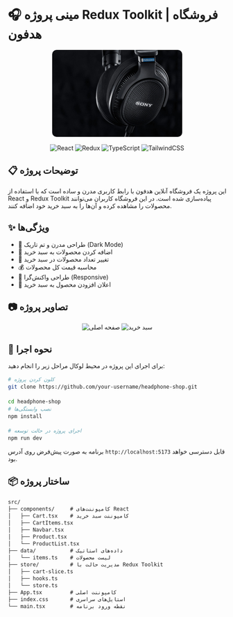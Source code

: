 # 🎧 مینی پروژه Redux Toolkit | فروشگاه هدفون

<div align="center">
  <img src="public/images/sony.jpg" alt="Headphone Shop" width="300px" style="border-radius: 10px" />
</div>

<div align="center">
  
![React](https://img.shields.io/badge/React-61DAFB?style=for-the-badge&logo=react&logoColor=black)
![Redux](https://img.shields.io/badge/Redux-764ABC?style=for-the-badge&logo=redux&logoColor=white)
![TypeScript](https://img.shields.io/badge/TypeScript-007ACC?style=for-the-badge&logo=typescript&logoColor=white)
![TailwindCSS](https://img.shields.io/badge/TailwindCSS-38B2AC?style=for-the-badge&logo=tailwind-css&logoColor=white)
  
</div>

## 📋 توضیحات پروژه

این پروژه یک فروشگاه آنلاین هدفون با رابط کاربری مدرن و ساده است که با استفاده از React و Redux Toolkit پیاده‌سازی شده است. در این فروشگاه کاربران می‌توانند محصولات را مشاهده کرده و آن‌ها را به سبد خرید خود اضافه کنند.

## ✨ ویژگی‌ها

- 🎨 طراحی مدرن و تم تاریک (Dark Mode)
- 🛒 اضافه کردن محصولات به سبد خرید
- 🔄 تغییر تعداد محصولات در سبد خرید
- 💰 محاسبه قیمت کل محصولات
- 📱 طراحی واکنش‌گرا (Responsive)
- 🔔 اعلان افزودن محصول به سبد خرید

## 📷 تصاویر پروژه

<div align="center">
  <img src="https://github.com/user-attachments/assets/432b3d33-5934-47a4-9f83-ca88f145bdee" alt="صفحه اصلی" width="800px" />
  <img src="https://github.com/user-attachments/assets/8b409e59-0164-4efa-a56c-0ea7a6dc98d3" alt="سبد خرید" width="800px" />
</div>



## 🚀 نحوه اجرا

برای اجرای این پروژه در محیط لوکال مراحل زیر را انجام دهید:

```bash
# کلون کردن پروژه
git clone https://github.com/your-username/headphone-shop.git

cd headphone-shop
# نصب وابستگی‌ها
npm install

# اجرای پروژه در حالت توسعه
npm run dev
```

برنامه به صورت پیش‌فرض روی آدرس `http://localhost:5173` قابل دسترسی خواهد بود.

## 📦 ساختار پروژه

```
src/
├── components/     # کامپوننت‌های React
│   ├── Cart.tsx    # کامپوننت سبد خرید
│   ├── CartItems.tsx
│   ├── Navbar.tsx
│   ├── Product.tsx
│   └── ProductList.tsx
├── data/           # داده‌های استاتیک
│   └── items.ts    # لیست محصولات
├── store/          # مدیریت حالت با Redux Toolkit
│   ├── cart-slice.ts
│   ├── hooks.ts
│   └── store.ts
├── App.tsx         # کامپوننت اصلی
├── index.css       # استایل‌های سراسری
└── main.tsx        # نقطه ورود برنامه
```
